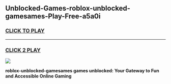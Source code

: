 
## Unblocked-Games-roblox-unblocked-gamesames-Play-Free-a5a0i
<h3>
<a href="https://premium76.site?title=roblox-unblocked-gamesames&ref=10A">CLICK TO PLAY</a></h3>
<hr>

<h3>
<a href="https://premium76.site?title=roblox-unblocked-gamesames&ref=10A">CLICK 2 PLAY</a>
  
</h3>

<a href="https://premium76.site?title=roblox-unblocked-gamesames&ref=10A"><img src="https://clearcache.store/games.png"></a>


**roblox-unblocked-gamesames games unblocked: Your Gateway to Fun and Accessible Online Gaming**
